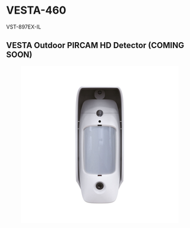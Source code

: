 # VESTA-460

VST-897EX-IL

## VESTA Outdoor PIRCAM HD Detector  (COMING SOON)

<figure><img src=".gitbook/assets/image (2) (1) (1).png" alt=""><figcaption></figcaption></figure>
